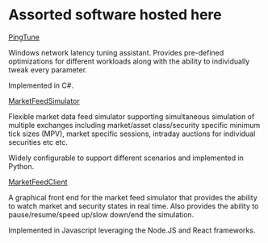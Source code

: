 # Assorted software hosted here

[PingTune](https://ajnewlands.github.io/PingTune)

Windows network latency tuning assistant. Provides pre-defined optimizations for different workloads along with the ability to individually tweak every parameter.

Implemented in C#.

[MarketFeedSimulator](https://github.com/ajnewlands/MarketFeedSimulator)

Flexible market data feed simulator supporting simultaneous simulation of multiple exchanges including market/asset class/security specific minimum tick sizes (MPV), market specific sessions, intraday auctions for individual securities etc etc.

Widely configurable to support different scenarios and implemented in Python.

[MarketFeedClient](https://github.com/ajnewlands/MarketFeedClient)

A graphical front end for the market feed simulator that provides the ability to watch market and security states in real time.
Also provides the ability to pause/resume/speed up/slow down/end the simulation.

Implemented in Javascript leveraging the Node.JS and React frameworks.
